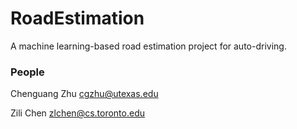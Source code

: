 # RoadEstimation
A machine learning-based road estimation project for auto-driving.

### People
Chenguang Zhu  cgzhu@utexas.edu

Zili Chen zlchen@cs.toronto.edu

